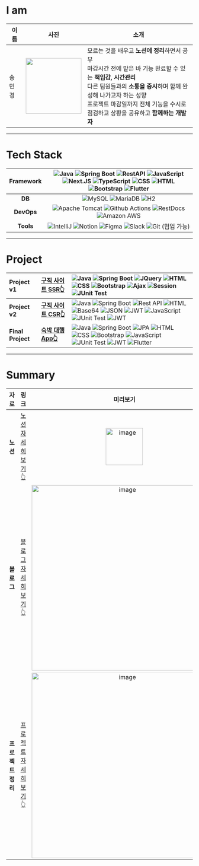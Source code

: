 # I am
| 이름   | 사진                                                                 | 소개                                                                                                                                                                      |
|--------|----------------------------------------------------------------------|---------------------------------------------------------------------------------------------------------------------------------------------------------------------------|
| 송민경 | <img src="https://avatars.githubusercontent.com/u/153582401?v=4" width="150px"/> | 모르는 것을 배우고 **노션에 정리**하면서 공부<br/>마감시간 전에 맡은 바 기능 완료할 수 있는 **책임감, 시간관리**<br/>다른 팀원들과의 **소통을 중시**하며 함께 완성해 나가고자 하는 성향<br/>프로젝트 마감일까지 전체 기능을 수시로 점검하고 상황을 공유하고 **함께하는 개발자** |

---

<!-- Tech stack -->

# Tech Stack

| Framework | ![Java](https://img.shields.io/badge/Java-%23ED8B00.svg?style=flat&logo=openjdk&logoColor=white) ![Spring Boot](https://img.shields.io/badge/-Spring%20Boot-brightgreen?logo=spring&logoColor=white) ![RestAPI](https://img.shields.io/badge/-RestAPI-darkgreen?logo=restapi&logoColor=white) ![JavaScript](https://img.shields.io/badge/JavaScript-F7DF1E.svg?style=flat&logo=javascript&logoColor=white) ![Next.JS](https://img.shields.io/badge/Next.JS-black?logo=next.js&logoColor=white) ![TypeScript](https://img.shields.io/badge/-TypeScript-3178C6?logo=typescript&logoColor=white) ![CSS](https://img.shields.io/badge/-CSS3-1572B6?logo=css3&logoColor=white) ![HTML](https://img.shields.io/badge/-HTML5-E34F26?logo=html5&logoColor=white) ![Bootstrap](https://img.shields.io/badge/Bootstrap-7952B3.svg?style=flat&logo=bootstrap&logoColor=white)  ![Flutter](https://img.shields.io/badge/-Flutter-02569B?logo=flutter&logoColor=white) |
| :-------: | :----------------------------------------------------------------------------------------------------------------------------------------------------------------------------------------------------------: |
|    **DB**     | ![MySQL](https://img.shields.io/badge/MySQL-4479A1?&logo=mysql&logoColor=white)  ![MariaDB](https://img.shields.io/badge/MariaDB-003545?&logo=mariadb&logoColor=white)  ![H2](https://img.shields.io/badge/H2-blue?&logo=h2&logoColor=white) |
|  **DevOps**   | ![Apache Tomcat](https://img.shields.io/badge/Apache%20Tomcat-F8DC75.svg?style=flat&logo=apache-tomcat&logoColor=white) ![Github Actions](https://img.shields.io/badge/Github_Actions-2088FF?style=flat&logo=githubactions&logoColor=white) ![RestDocs](https://img.shields.io/badge/RestDocs-0A0A0A?style=flat&logo=readthedocs&logoColor=white) ![Amazon AWS](https://img.shields.io/badge/Amazon_AWS-FF9900?style=flat&logo=amazonaws&logoColor=white) |
|   **Tools**   | ![IntelliJ](https://img.shields.io/badge/-IntelliJ-FF2D54?logo=intellij-idea&logoColor=white) ![Notion](https://img.shields.io/badge/-Notion-000000?logo=notion&logoColor=white)  ![Figma](https://img.shields.io/badge/-Figma-F24E1E?logo=figma&logoColor=white) ![Slack](https://img.shields.io/badge/-Slack-4A154B?logo=slack&logoColor=white) ![Git](https://img.shields.io/badge/-Git-F05032?logo=git&logoColor=white) (협업 가능)|

---

# Project

| Project v1 | [ 구직 사이트 SSR👆 ](https://github.com/vosw1/miniproject-jobara-v1-ssr.git) | ![Java](https://img.shields.io/badge/Java-%23ED8B00.svg?style=flat&logo=openjdk&logoColor=white) ![Spring Boot](https://img.shields.io/badge/-Spring%20Boot-brightgreen?logo=spring&logoColor=white) ![JQuery](https://img.shields.io/badge/JQuery-0769AD.svg?style=flat&logo=jquery&logoColor=white) ![HTML](https://img.shields.io/badge/-HTML5-E34F26.svg?style=flat&logo=html5&logoColor=white) ![CSS](https://img.shields.io/badge/-CSS3-1572B6.svg?style=flat&logo=css3&logoColor=white) ![Bootstrap](https://img.shields.io/badge/Bootstrap-%238511FA.svg?style=flat&logo=bootstrap&logoColor=white) ![Ajax](https://img.shields.io/badge/Ajax-FFCD00.svg?style=flat&logo=ajax&logoColor=white) ![Session](https://img.shields.io/badge/Session-FFCD00.svg?style=flat&logo=session&logoColor=white) ![JUnit Test](https://img.shields.io/badge/JUnit%20Test-25A162.svg?style=flat&logo=junit&logoColor=white) |
|:--------------------|:--------------------|:-----------------------|
| **Project v2** | [ **구직 사이트 CSR👆** ](https://github.com/vosw1/yeogi_app.git) |![Java](https://img.shields.io/badge/Java-%23ED8B00.svg?style=flat&logo=openjdk&logoColor=white) ![Spring Boot](https://img.shields.io/badge/-Spring%20Boot-brightgreen?logo=spring&logoColor=white)  ![Rest API](https://img.shields.io/badge/RestAPI-0A0A0A.svg?style=flat&logo=restapi&logoColor=white) ![HTML](https://img.shields.io/badge/-HTML5-E34F26.svg?style=flat&logo=html5&logoColor=white) ![Base64](https://img.shields.io/badge/base64-FFA500.svg?style=flat&logo=base64&logoColor=white) ![JSON](https://img.shields.io/badge/json-0078D4.svg?style=flat&logo=json&logoColor=white) ![JWT](https://img.shields.io/badge/JWT-FFCD00.svg?style=flat&logo=jwt&logoColor=white)  ![JavaScript](https://img.shields.io/badge/JavaScript-%23323330.svg?style=flat&logo=javascript&logoColor=white)![JUnit Test](https://img.shields.io/badge/JUnit%20Test-25A162.svg?style=flat&logo=junit&logoColor=white)  ![JWT](https://img.shields.io/badge/JWT-000000.svg?style=flat&logo=jsonwebtokens&logoColor=white)| 
|**Final Project** | [**숙박 대행 App👆** ](https://github.com/vosw1/miniproject-jobala-v2-restapi.git)|![Java](https://img.shields.io/badge/Java-%23ED8B00.svg?style=flat&logo=openjdk&logoColor=white) ![Spring Boot](https://img.shields.io/badge/-Spring%20Boot-brightgreen?logo=spring&logoColor=white) ![JPA](https://img.shields.io/badge/JPA-7F5C5C.svg?style=flat&logo=spring&logoColor=white) ![HTML](https://img.shields.io/badge/-HTML5-E34F26.svg?style=flat&logo=html5&logoColor=white) ![CSS](https://img.shields.io/badge/-CSS3-1572B6.svg?style=flat&logo=css3&logoColor=white) ![Bootstrap](https://img.shields.io/badge/Bootstrap-%238511FA.svg?style=flat&logo=bootstrap&logoColor=white) ![JavaScript](https://img.shields.io/badge/JavaScript-%23323330.svg?style=flat&logo=javascript&logoColor=white) ![JUnit Test](https://img.shields.io/badge/JUnit%20Test-25A162.svg?style=flat&logo=junit&logoColor=white) ![JWT](https://img.shields.io/badge/JWT-000000.svg?style=flat&logo=jsonwebtokens&logoColor=white) ![Flutter](https://img.shields.io/badge/-Flutter-02569B.svg?style=flat&logo=flutter&logoColor=white) |
---
# Summary
| 자료 | 링크 | 미리보기|
|:--:|:---------------:|:---------------:|
**노션**|[ 노션 자세히 보기👆 ](https://sunset-knuckle-4bc.notion.site/8de388ac5e60469c92e62dff54b19e04?pvs=4)|<img src="https://github.com/user-attachments/assets/1a5fdeb3-6dd2-4e21-8139-b89832cac843" width="100px" hight="200" alt="image">|
**블로그**|[블로그 자세히 보기👆](https://inblog.ai/vosw1?traffic_type=internal)|<img src="https://github.com/user-attachments/assets/ac2996be-051b-4acb-bad8-8afdf215b58e" width="500px" alt="image">|
**프로젝트 정리**|[프로젝트 자세히 보기👆](https://sunset-knuckle-4bc.notion.site/Project-89f07efbf1874e8a96088d053b304e7a?pvs=4)|<img src="https://github.com/user-attachments/assets/bfbba0d0-80eb-4820-a0b2-7ca3f8378f66" width="500px" alt="image">|

